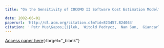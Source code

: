 ```yaml
---
title: "On the Sensitivity of COCOMO II Software Cost Estimation Model"

date: 2002-06-01
paperurl: 'http://dl.acm.org/citation.cfm?id=823457.824044'
citation: ' Petr Mus\&apos;{i}lek,  Witold Pedrycz,  Nan Sun,  Giancarlo Succi, &quot;On the Sensitivity of COCOMO II Software Cost Estimation Model.&quot;, 2002.'
---
```

[Access paper here](http://dl.acm.org/citation.cfm?id=823457.824044){:target="_blank"}
